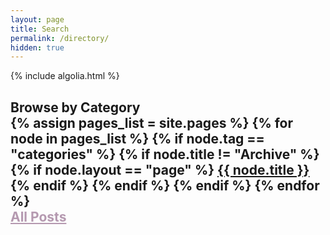 ```yaml
---
layout: page
title: Search
permalink: /directory/
hidden: true
---
```


{% include algolia.html %}

<h2 id="directory">Browse by Category
<br>
{% assign pages_list = site.pages %}
{% for node in pages_list %}
{% if node.tag == "categories" %}
{% if node.title != "Archive" %}
{% if node.layout == "page" %}
<a id="post-title" href="{{ node.url }}">{{ node.title }}<br></a>
{% endif %}
{% endif %}
{% endif %}
{% endfor %}
<br>
<a href="{{ site.url }}/archive/" style="color: #b599b0;">All Posts</a></h2>
